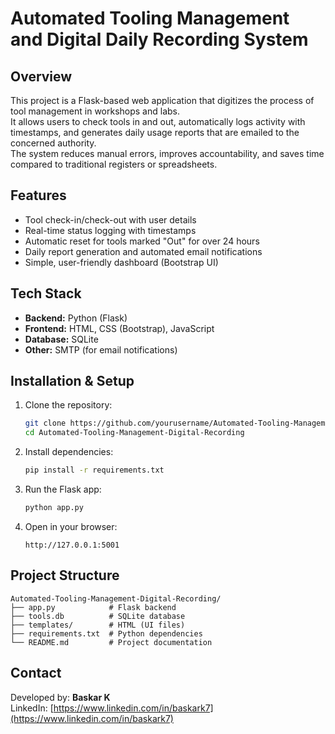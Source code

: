 # Automated Tooling Management and Digital Daily Recording System

## Overview
This project is a Flask-based web application that digitizes the process of tool management in workshops and labs.  
It allows users to check tools in and out, automatically logs activity with timestamps, and generates daily usage reports that are emailed to the concerned authority.  
The system reduces manual errors, improves accountability, and saves time compared to traditional registers or spreadsheets.  

## Features
- Tool check-in/check-out with user details  
- Real-time status logging with timestamps  
- Automatic reset for tools marked "Out" for over 24 hours  
- Daily report generation and automated email notifications  
- Simple, user-friendly dashboard (Bootstrap UI)  

## Tech Stack
- **Backend:** Python (Flask)  
- **Frontend:** HTML, CSS (Bootstrap), JavaScript  
- **Database:** SQLite  
- **Other:** SMTP (for email notifications)  

## Installation & Setup
1. Clone the repository:  
   ```bash
   git clone https://github.com/yourusername/Automated-Tooling-Management-Digital-Recording.git
   cd Automated-Tooling-Management-Digital-Recording
   ```

2. Install dependencies:  
   ```bash
   pip install -r requirements.txt
   ```

3. Run the Flask app:  
   ```bash
   python app.py
   ```

4. Open in your browser:  
   ```
   http://127.0.0.1:5001
   ```

## Project Structure
```
Automated-Tooling-Management-Digital-Recording/
├── app.py            # Flask backend
├── tools.db          # SQLite database
├── templates/        # HTML (UI files)
├── requirements.txt  # Python dependencies
└── README.md         # Project documentation
```

## Contact
Developed by: **Baskar K**  
LinkedIn: [https://www.linkedin.com/in/baskark7](https://www.linkedin.com/in/baskark7)
